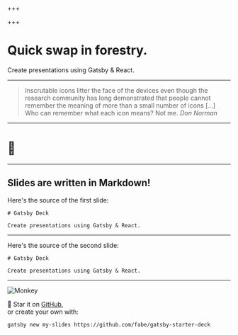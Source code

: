 +++

+++
# Quick swap in forestry.

Create presentations using Gatsby & React.

***

> Inscrutable icons litter the face of the devices even though the research
> community has long demonstrated that people cannot remember the meaning of
> more than a small number of icons \[…\] Who can remember what each icon
> means? Not me.
> <cite>Don Norman</cite>

***

# 🤫

***

## Slides are written in Markdown!

Here's the source of the first slide:

    # Gatsby Deck
    
    Create presentations using Gatsby & React.

***
Here's the source of the second slide:

    # Gatsby Deck
    
    Create presentations using Gatsby & React.
***

![Monkey](//i.imgur.com/PnbINJ6.gif)

🌟 Star it on [GitHub](//github.com/fabe/gatsby-deck),  
or create your own with:

    gatsby new my-slides https://github.com/fabe/gatsby-starter-deck